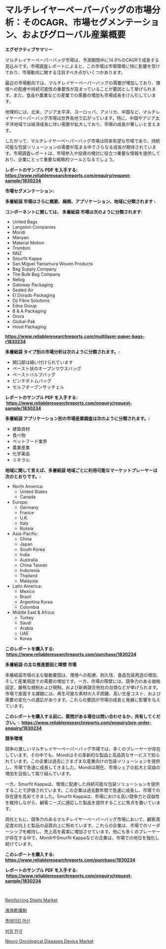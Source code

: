 <p><h1>マルチレイヤーペーパーバッグの市場分析：そのCAGR、市場セグメンテーション、およびグローバル産業概要</h1></p><p><strong>エグゼクティブサマリー</strong></p>
<p><p>マルチレイヤーペーパーバッグ市場は、予測期間中に14.9%のCAGRで成長する見込みです。市場調査レポートによると、この市場は市場環境に特に影響を受けており、市場動向に関する注目すべき点がいくつかあります。</p><p>最近の市場動向では、マルチレイヤーペーパーバッグの需要が増加しており、環境への配慮や持続可能性の重要性が高まっていることが要因として挙げられます。また、食品や農業などの産業での需要の増加も市場成長をけん引しています。</p><p>地理的には、北米、アジア太平洋、ヨーロッパ、アメリカ、中国など、マルチレイヤーペーパーバッグ市場は世界各地で広がっています。特に、中国やアジア太平洋地域では経済成長に伴い需要が拡大しており、市場の成長が著しいと言えます。</p><p>したがって、マルチレイヤーペーパーバッグ市場は将来有望な市場であり、持続可能な包装ソリューションの需要が高まる中でさらなる成長が期待されています。市場調査レポートは、市場参入や投資の検討に役立つ重要な情報を提供しており、企業にとって重要な戦略的ツールとなるでしょう。</p></p>
<p><strong>レポートのサンプル PDF を入手する: <a href="https://www.reliableresearchreports.com/enquiry/request-sample/1830234">https://www.reliableresearchreports.com/enquiry/request-sample/1830234</a></strong></p>
<p><strong>市場セグメンテーション:</strong></p>
<p><strong> 多層紙袋 市場はさらに概要、展開、アプリケーション、地域に分類されます :</strong></p>
<p><strong>コンポーネントに関しては、 多層紙袋 市場は次のように分類されます: &nbsp;</strong></p>
<p><ul><li>United Bags</li><li>Langston Companies</li><li>Mondi</li><li>Manyan</li><li>Material Motion</li><li>Trombini</li><li>NNZ</li><li>Smurfit Kappa</li><li>San Miguel Yamamura Woven Products</li><li>Bag Supply Company</li><li>The Bulk Bag Company</li><li>Nebig</li><li>Gateway Packaging</li><li>Sealed Air</li><li>El Dorado Packaging</li><li>Oji Fibre Solutions</li><li>Edna Group</li><li>B & A Packaging</li><li>Orora</li><li>Global-Pak</li><li>Hood Packaging</li></ul></p>
<p><strong><a href="https://www.reliableresearchreports.com/multilayer-paper-bags-r1830234">https://www.reliableresearchreports.com/multilayer-paper-bags-r1830234</a></strong></p>
<p><strong> 多層紙袋 タイプ別の市場分析は次のように分類されます。:</strong></p>
<p><ul><li>開口部は縫い付けられています</li><li>ペースト状のオープンマウスバッグ</li><li>ペーストバルブバッグ</li><li>ピンチボトムバッグ</li><li>セルフオープンサッチェル</li></ul></p>
<p><strong>レポートのサンプル PDF を入手する: &nbsp;<a href="https://www.reliableresearchreports.com/enquiry/request-sample/1830234">https://www.reliableresearchreports.com/enquiry/request-sample/1830234</a></strong></p>
<p><strong> 多層紙袋 アプリケーション別の市場産業調査は次のように分類されます。:</strong></p>
<p><ul><li>建築資材</li><li>食べ物</li><li>ペットフード業界</li><li>農業産業</li><li>化学薬品</li><li>ミネラル</li></ul></p>
<p><strong>地域に関して言えば、多層紙袋 地域ごとに利用可能なマーケットプレーヤーは次のとおりです。:</strong></p>
<p><ul>
    <li>
        North America:
        <ul>
            <li>United States</li>
            <li>Canada</li>
        </ul>
    </li>
    <li>
        Europe:
        <ul>
            <li>Germany</li>
            <li>France</li>
            <li>U.K.</li>
            <li>Italy</li>
            <li>Russia</li>
        </ul>
    </li>
    <li>
        Asia-Pacific:
        <ul>
            <li>China</li>
            <li>Japan</li>
            <li>South Korea</li>
            <li>India</li>
            <li>Australia</li>
            <li>China Taiwan</li>
            <li>Indonesia</li>
            <li>Thailand</li>
            <li>Malaysia</li>
        </ul>
    </li>
    <li>
        Latin America:
        <ul>
            <li>Mexico</li>
            <li>Brazil</li>
            <li>Argentina Korea</li>
            <li>Colombia</li>
        </ul>
    </li>
    <li>
        Middle East & Africa:
        <ul>
            <li>Turkey</li>
            <li>Saudi</li>
            <li>Arabia</li>
            <li>UAE</li>
            <li>Korea</li>
        </ul>
    </li>
    </ul></p>
<p><strong>このレポートを購入する: &nbsp;<a href="https://www.reliableresearchreports.com/purchase/1830234">https://www.reliableresearchreports.com/purchase/1830234</a></strong></p>
<p><strong>多層紙袋 の主な推進要因と障壁 市場</strong></p>
<p><p>多層紙袋市場の主な駆動要因は、環境への配慮、耐久性、食品包装用途の増加、そして産業用途での需要の増加です。一方、市場の障壁には、競争力のある価格設定、厳格な規制および規制、および新興競合他社の台頭などが挙げられます。市場で直面する課題には、再生可能な素材の入手困難、高い生産コスト、および需要の変化への適応があります。これらの要因が市場の成長と発展に影響を与えています。</p></p>
<p><strong>このレポートを購入する前に、質問がある場合は問い合わせるか、共有してください。:&nbsp; <a href="https://www.reliableresearchreports.com/enquiry/pre-order-enquiry/1830234">https://www.reliableresearchreports.com/enquiry/pre-order-enquiry/1830234</a></strong></p>
<p><strong>競争環境</strong></p>
<p><p>競争の激しいマルチレイヤーペーパーバッグ市場では、多くのプレーヤーが存在しています。その中でも、Mondiはその革新的な製品と高品質なサービスで知られています。この企業は過去にさまざまな産業向けの包装ソリューションを提供し、市場で急速に成長してきました。Mondiは現在、市場シェアの拡大と収益の増加を目指して取り組んでいます。</p><p>一方、Smurfit Kappaは、環境に配慮した持続可能な包装ソリューションを提供することで評価されています。この企業は過去数年間で急速に成長し、市場での存在感を高めてきました。Smurfit Kappaは、市場における高い競争力と収益性を維持しながら、顧客ニーズに適応した製品を提供することに焦点を置いています。</p><p>両社ともに、競争力のあるマルチレイヤーペーパーバッグ市場において、顧客満足度の向上と製品の品質向上に努めています。これらの企業は、市場でのリーダーシップを維持し、売上高を着実に増加させています。他にも多くのプレーヤーが存在する中で、MondiやSmurfit Kappaなどの企業は、市場での地位を強化し続けています。</p></p>
<p><strong>このレポートを購入する: &nbsp; <a href="https://www.reliableresearchreports.com/purchase/1830234">https://www.reliableresearchreports.com/purchase/1830234</a></strong></p>
<p><strong>レポートのサンプル PDF を入手する: &nbsp;<a href="https://www.reliableresearchreports.com/enquiry/request-sample/1830234">https://www.reliableresearchreports.com/enquiry/request-sample/1830234</a></strong><strong></strong></p>
<p>&nbsp;</p>
<p><p><a href="https://issuu.com/reportprime-2/docs/reinforcing-steels-market-size-2030.pptx">Reinforcing Steels Market</a></p><p><a href="https://github.com/CloydAbbott2023/Market-Research-Report-List-1/blob/main/733254632701.md">液体乾燥剤</a></p><p><a href="https://github.com/sougarounis/Market-Research-Report-List-3/blob/main/757482129747.md">플레이킹 머신</a></p><p><a href="https://github.com/Howaoole34545/Market-Research-Report-List-1/blob/main/764175229748.md">피질 전극</a></p><p><a href="https://gentle-editor-9db.notion.site/Neuro-Oncological-Diseases-Device-Market-Research-Report-Its-History-and-Forecast-2024-to-2031-2d038b8479164457bbde368a54818a53">Neuro Oncological Diseases Device Market</a></p></p>